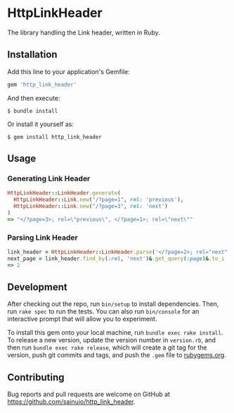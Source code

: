 # HttpLinkHeader

The library handling the Link header, written in Ruby.

## Installation

Add this line to your application's Gemfile:

```ruby
gem 'http_link_header'
```

And then execute:

    $ bundle install

Or install it yourself as:

    $ gem install http_link_header

## Usage

### Generating Link Header

```rb
HttpLinkHeader::LinkHeader.generate(
  HttpLinkHeader::Link.new("/?page=1", rel: 'previous'),
  HttpLinkHeader::Link.new("/?page=3", rel: 'next')
)
=> "</?page=3>; rel=\"previous\", </?page=1>; rel=\"next\""
```

### Parsing Link Header

```rb
link_header = HttpLinkHeader::LinkHeader.parse('</?page=2>; rel="next"')
next_page = link_header.find_by(:rel, 'next')&.get_query(:page)&.to_i
=> 2
```

## Development

After checking out the repo, run `bin/setup` to install dependencies. Then, run `rake spec` to run the tests. You can also run `bin/console` for an interactive prompt that will allow you to experiment.

To install this gem onto your local machine, run `bundle exec rake install`. To release a new version, update the version number in `version.rb`, and then run `bundle exec rake release`, which will create a git tag for the version, push git commits and tags, and push the `.gem` file to [rubygems.org](https://rubygems.org).

## Contributing

Bug reports and pull requests are welcome on GitHub at https://github.com/sainuio/http_link_header.

